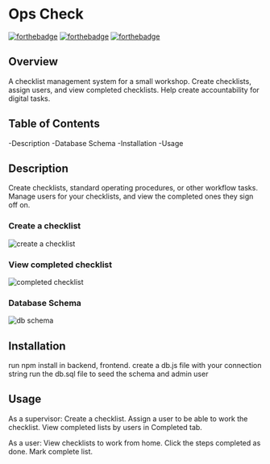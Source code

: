 # Ops Check

[![forthebadge](https://forthebadge.com/images/badges/made-with-javascript.svg)](https://forthebadge.com)
[![forthebadge](https://forthebadge.com/images/badges/compatibility-ie-6.svg)](https://forthebadge.com)
[![forthebadge](https://forthebadge.com/images/badges/contains-technical-debt.svg)](https://forthebadge.com)

## Overview
A checklist management system for a small workshop. Create checklists, assign users, and view completed checklists. Help create accountability for digital tasks.

## Table of Contents
-Description
-Database Schema
-Installation
-Usage
## Description
Create checklists, standard operating procedures, or other workflow tasks. Manage users for your checklists, and view the completed ones they sign off on.

### Create a checklist
![create a checklist](https://i.gyazo.com/60afaacacb61f110d67e3bc03aa13c8e.png)
### View completed checklist
![completed checklist](https://i.gyazo.com/d4d639dd16d3af9bcd736c0995620526.png)

### Database Schema
![db schema](https://snipboard.io/2CPiG0.jpg)

## Installation
run npm install in backend, frontend.
create a db.js file with your connection string
run the db.sql file to seed the schema and admin user

## Usage
As a supervisor:
  Create a checklist.
  Assign a user to be able to work the checklist.
  View completed lists by users in Completed tab.
  
As a user:
  View checklists to work from home.
  Click the steps completed as done.
  Mark complete list.
